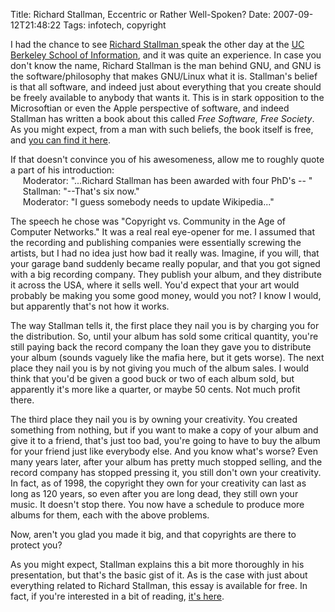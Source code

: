 Title: Richard Stallman, Eccentric or Rather Well-Spoken? 
Date: 2007-09-12T21:48:22
Tags: infotech, copyright


<p>
I had the chance to see <a href="http://en.wikipedia.org/wiki/Richard_Stallman" target="_blank" title="Wikipedia Link">Richard Stallman </a>speak the other day at the <a href="http://ischool.berkeley.edu" target="_blank" title="ischool.berkeley.edu">UC Berkeley School of Information</a>, and it was quite an experience. In case you don't know the name, Richard Stallman is the man behind GNU, and GNU is the software/philosophy that makes GNU/Linux what it is. Stallman's belief is that all software, and indeed just about everything that you create should be freely available to anybody that wants it. This is in stark opposition to the Microsoftian or even the Apple perspective of software, and indeed Stallman has written a book about this called <em>Free Software, Free Society</em>. As you might expect, from a man with such beliefs, the book itself is free, and <a href="http://www.gnu.org/philosophy/fsfs/rms-essays.pdf" target="_blank">you can find it here</a>.  
</p>
<p>
If that doesn't convince you of his awesomeness, allow me to roughly quote a part of his introduction:<br />
&nbsp;&nbsp;&nbsp;&nbsp;&nbsp;Moderator: &quot;...Richard Stallman has been awarded with four PhD's -- &quot;<br />
&nbsp;&nbsp;&nbsp;&nbsp;&nbsp;Stallman: &quot;--That's six now.&quot;<br />
&nbsp;&nbsp;&nbsp;&nbsp;&nbsp;Moderator: &quot;I guess somebody needs to update Wikipedia...&quot;
</p>
<p>
The speech he chose was &quot;Copyright vs. Community in the Age of Computer Networks.&quot; It was a real real eye-opener for me. I assumed that the recording and publishing companies were essentially screwing the artists, but I had no idea just how bad it really was. Imagine, if you will, that your garage band suddenly became really popular, and that you got signed with a big recording company. They publish your album, and they distribute it across the USA, where it sells well. You'd expect that your art would probably be making you some good money, would you not? I know I would, but apparently that's not how it works. 
</p>
<p>
The way Stallman tells it, the first place they nail you is by charging you for the distribution. So, until your album has sold some critical quantity, you're still paying back the record company the loan they gave you to distribute your album (sounds vaguely like the mafia here, but it gets worse). The next place they nail you is by not giving you much of the album sales. I would think that you'd be given a good buck or two of each album sold, but apparently it's more like a quarter, or maybe 50 cents. Not much profit there.
</p>
<p>
The third place they nail you is by owning your creativity. You created something from nothing, but if you want to make a copy of your album and give it to a friend, that's just too bad, you're going to have to buy the album for your friend just like everybody else. And you know what's worse? Even many years later, after your album has pretty much stopped selling, and the record company has stopped pressing it, you still don't own your creativity. In fact, as of 1998, the copyright they own for your creativity can last as long as 120 years, so even after you are long dead, they still own your music. It doesn't stop there. You now have a schedule to produce more albums for them, each with the above problems.
</p>
<p>
Now, aren't you glad you made it big, and that copyrights are there to protect you? 
</p>
<p>
As you might expect, Stallman explains this a bit more thoroughly in his presentation, but that's the basic gist of it. As is the case with just about everything related to Richard Stallman, this essay is available for free. In fact, if you're interested in a bit of reading, <a href="http://www.gnu.org/philosophy/copyright-and-globalization.html" target="_blank">it's here</a>.
</p>
<!--break-->
